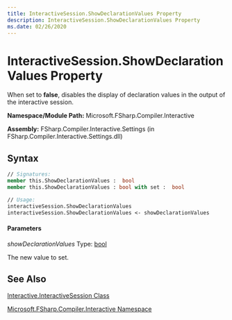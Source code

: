 ```yaml
---
title: InteractiveSession.ShowDeclarationValues Property
description: InteractiveSession.ShowDeclarationValues Property
ms.date: 02/26/2020
---
```


# InteractiveSession.ShowDeclarationValues Property

When set to **false**, disables the display of declaration values in the output of the interactive session.

**Namespace/Module Path:** Microsoft.FSharp.Compiler.Interactive

**Assembly:** FSharp.Compiler.Interactive.Settings (in FSharp.Compiler.Interactive.Settings.dll)

## Syntax

```fsharp
// Signatures:
member this.ShowDeclarationValues :  bool
member this.ShowDeclarationValues : bool with set :  bool

// Usage:
interactiveSession.ShowDeclarationValues
interactiveSession.ShowDeclarationValues <- showDeclarationValues
```

#### Parameters
*showDeclarationValues*
Type: [bool](https://msdn.microsoft.com/library/89c0cf9c-49ce-4207-a3be-555851a67dd5)

The new value to set.

## See Also
[Interactive.InteractiveSession Class](Interactive.InteractiveSession-Class.md)

[Microsoft.FSharp.Compiler.Interactive Namespace](index.md)
